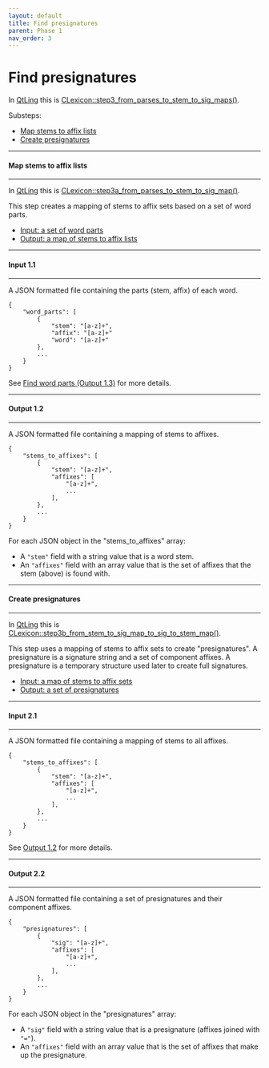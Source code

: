 ```yaml
---
layout: default
title: Find presignatures
parent: Phase 1
nav_order: 3
---
```


# Find presignatures

In [QtLing](https://github.com/edahlgren/QtLing/tree/6df4bf4898274a26db7fc961f4cc7e8f7c0a91eb/QtLing) this is [CLexicon::step3_from_parses_to_stem_to_sig_maps()](https://github.com/edahlgren/QtLing/blob/6df4bf4898274a26db7fc961f4cc7e8f7c0a91eb/QtLing/lexicon_crab1.cpp#L295).

Substeps:

+ [Map stems to affix lists](#map-stems-to-affix-lists)
+ [Create presignatures](#create-presignatures)

---

#### Map stems to affix lists

---

In [QtLing](https://github.com/edahlgren/QtLing/tree/6df4bf4898274a26db7fc961f4cc7e8f7c0a91eb/QtLing) this is [CLexicon::step3a_from_parses_to_stem_to_sig_map()](https://github.com/edahlgren/QtLing/blob/6df4bf4898274a26db7fc961f4cc7e8f7c0a91eb/QtLing/lexicon_crab1.cpp#L329).

This step creates a mapping of stems to affix sets based on a set of word parts.

+ [Input: a set of word parts](#input-11)
+ [Output: a map of stems to affix lists](#output-12)

---

#### Input 1.1

---

A JSON formatted file containing the parts (stem, affix) of each word.

```
{
    "word_parts": [
        {
            "stem": "[a-z]+",
            "affix": "[a-z]+"
            "word": "[a-z]+"
        },
        ...
    }
}
```

See [Find word parts (Output 1.3)](./FindWordParts.html#output-13) for more details.

---

#### Output 1.2

---

A JSON formatted file containing a mapping of stems to affixes.

```
{
    "stems_to_affixes": [
        {
            "stem": "[a-z]+",
            "affixes": [
                "[a-z]+",
                ...
            ],
        },
        ...
    }
}
```

For each JSON object in the "stems_to_affixes" array:

+ A `"stem"` field with a string value that is a word stem.
+ An `"affixes"` field with an array value that is the set of affixes that the stem (above) is found with.

---

#### Create presignatures

---

In [QtLing](https://github.com/edahlgren/QtLing/tree/6df4bf4898274a26db7fc961f4cc7e8f7c0a91eb/QtLing) this is [CLexicon::step3b_from_stem_to_sig_map_to_sig_to_stem_map()](https://github.com/edahlgren/QtLing/blob/6df4bf4898274a26db7fc961f4cc7e8f7c0a91eb/QtLing/lexicon_crab1.cpp#L355).

This step uses a mapping of stems to affix sets to create "presignatures". A presignature is a signature string and a set of component affixes. A presignature is a temporary structure used later to create full signatures.

+ [Input: a map of stems to affix sets](#input-21)
+ [Output: a set of presignatures](#output-22)

---

#### Input 2.1

---

A JSON formatted file containing a mapping of stems to all affixes.

```
{
    "stems_to_affixes": [
        {
            "stem": "[a-z]+",
            "affixes": [
                "[a-z]+",
                ...
            ],
        },
        ...
    }
}
```

See [Output 1.2](#output-12) for more details.

---

#### Output 2.2

---

A JSON formatted file containing a set of presignatures and their component affixes.

```
{
    "presignatures": [
        {
            "sig": "[a-z]+",
            "affixes": [
                "[a-z]+",
                ...
            ],
        },
        ...
    }
}
```

For each JSON object in the "presignatures" array:

+ A `"sig"` field with a string value that is a presignature (affixes joined with `"="`).
+ An `"affixes"` field with an array value that is the set of affixes that make up the presignature.
